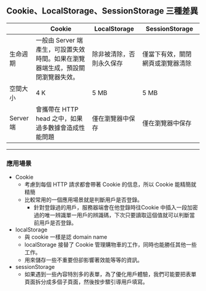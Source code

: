## Cookie、LocalStorage、SessionStorage 三種差異

||Cookie|LocalStorage|SessionStorage|
|-----|-----|-----|-----|
|生命週期|一般由 Server 端產生，可設置失效時間。如果在瀏覽器端生成，預設關閉瀏覽器失效。|除非被清除，否則永久保存|僅當下有效，關閉網頁或瀏覽器清除|
|空間大小|4 K|5 MB|5 MB|
|Server 端|會攜帶在 HTTP head 之中，如果過多數據會造成性能問題|僅在瀏覽器中保存|僅在瀏覽器中保存|
***
### 應用場景
* Cookie
  * 考慮到每個 HTTP 請求都會帶著 Cookie 的信息，所以 Cookie 能精簡就精簡
  * 比較常用的一個應用場景就是判斷用戶是否登錄。
    * 針對登錄過的用戶，服務器端會在他登錄時往Cookie 中插入一段加密過的唯一辨識單一用戶的辨識碼，下次只要讀取這個值就可以判斷當前用戶是否登錄。
* localStorage
  * 與 cookie 一樣是認 domain name
  * localStorage 接替了 Cookie 管理購物車的工作，同時也能勝任其他一些工作。
  * 用來儲存一些不重要但卻影響著效能等等的資訊。
* sessionStorage
  * 如果遇到一些內容特別多的表單，為了優化用戶體驗，我們可能要把表單頁面拆分成多個子頁面，然後按步驟引導用戶填寫。